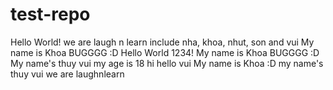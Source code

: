 # test-repo

Hello World!
we are laugh n learn
include nha, khoa, nhut, son and vui
My name is Khoa BUGGGG :D
Hello World 1234!
My name is Khoa BUGGGG :D
My name's thuy vui
my age is 18
hi
hello vui
My name is Khoa :D
my name's thuy vui
we are laughnlearn
